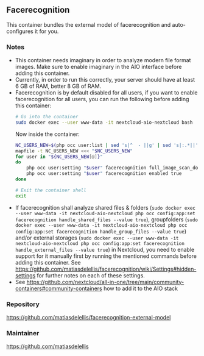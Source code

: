 ## Facerecognition
This container bundles the external model of facerecognition and auto-configures it for you.

### Notes
- This container needs imaginary in order to analyze modern file format images. Make sure to enable imaginary in the AIO interface before adding this container.
- Currently, in order to run this correctly, your server should have at least 6 GB of RAM, better 8 GB of RAM.
- Facerecognition is by default disabled for all users, if you want to enable facerecognition for all users, you can run the following before adding this container:
    ```bash
    # Go into the container
    sudo docker exec --user www-data -it nextcloud-aio-nextcloud bash
    ```
    Now inside the container:
    ```bash
    NC_USERS_NEW=$(php occ user:list | sed 's|^  - ||g' | sed 's|:.*||')
    mapfile -t NC_USERS_NEW <<< "$NC_USERS_NEW"
    for user in "${NC_USERS_NEW[@]}"
    do
        php occ user:setting "$user" facerecognition full_image_scan_done false
        php occ user:setting "$user" facerecognition enabled true
    done

    # Exit the container shell
    exit
    ```
- If facerecognition shall analyze shared files & folders (`sudo docker exec --user www-data -it nextcloud-aio-nextcloud php occ config:app:set facerecognition handle_shared_files --value true`), groupfolders (`sudo docker exec --user www-data -it nextcloud-aio-nextcloud php occ config:app:set facerecognition handle_group_files --value true`) and/or external storages (`sudo docker exec --user www-data -it nextcloud-aio-nextcloud php occ config:app:set facerecognition handle_external_files --value true`) in Nextcloud, you need to enable support for it manually first by running the mentioned commands before adding this container. See https://github.com/matiasdelellis/facerecognition/wiki/Settings#hidden-settings for further notes on each of these settings.
- See https://github.com/nextcloud/all-in-one/tree/main/community-containers#community-containers how to add it to the AIO stack

### Repository
https://github.com/matiasdelellis/facerecognition-external-model

### Maintainer
https://github.com/matiasdelellis
